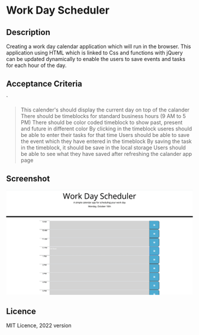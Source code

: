 # Work Day Scheduler

## Description

Creating a work day calendar application which will run in the browser. This application using HTML which is linked to Css and functions with jQuery can be updated dynamically to enable the users to save events and tasks for each hour of the day.


## Acceptance Criteria

`
> This calender's should display the current day on top of the calander
> There should be timeblocks for standard business hours (9 AM to 5 PM)
> There should be color coded timeblock to show past, present and future in different color
> By clicking in the timeblock useres should be able to enter their tasks for that time
> Users should be able to save the event which they have entered in the timeblock
> By saving the task in the timeblock, it should be save in the local storage
> Users should be able to see what they have saved after refreshing the calander app page


## Screenshot
![The Work-Day-Calander screenshot](./Assets/Calander-screenshot.jpg)

## Licence
MIT Licence, 2022 version
